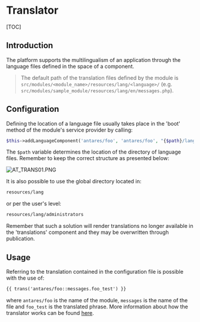 # Translator  

[TOC]

## Introduction  

The platform supports the multilingualism of an application through the language files defined in the space of a component.

> The default path of the translation files defined by the module is `src/modules/<module_name>/resources/lang/<language>/` (e.g. `src/modules/sample_module/resources/lang/en/messages.php`).

## Configuration  

Defining the location of a language file usually takes place in the 'boot' method of the module's service provider by calling:

```php
$this->addLanguageComponent('antares/foo', 'antares/foo', "{$path}/lang");
```

The `$path` variable determines the location of the directory of language files. Remember to keep the correct structure as presented below:

![AT_TRANS01.PNG](../img/docs/services/translator/AT_TRANS01.PNG)
  
It is also possible to use the global directory located in:

```bash
resources/lang
```

or per the user's level:

```bash
resources/lang/administrators
```

Remember that such a solution will render translations no longer available in the 'translations' component and they may be overwritten through publication.

## Usage  

Referring to the translation contained in the configuration file is possible with the use of:

```html
{{ trans('antares/foo::messages.foo_test') }}
```

where `antares/foo` is the name of the module, `messages` is the name of the file and `foo_test` is the translated phrase. More information about how the translator works can be found [here](https://laravel.com/docs/5.2/localization).
